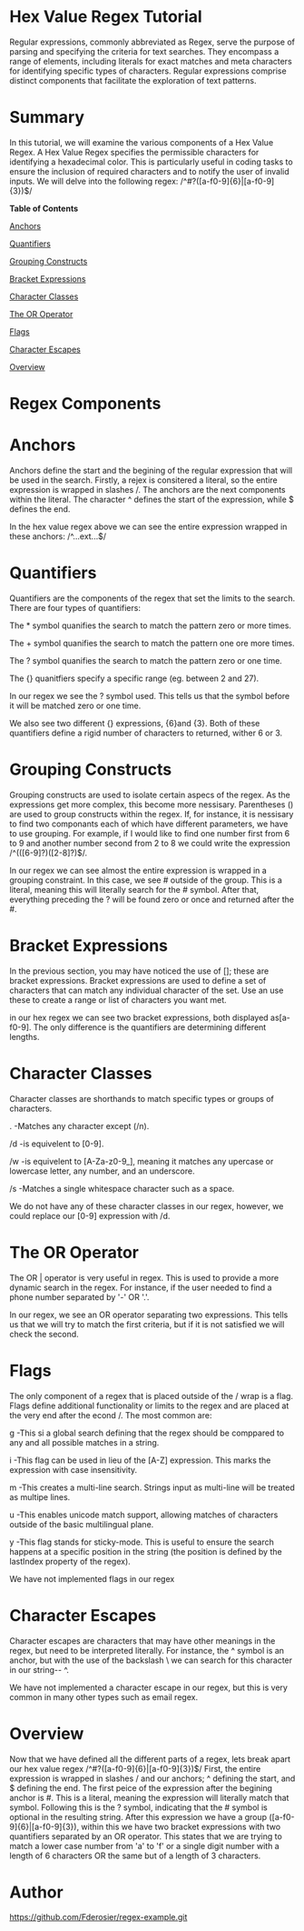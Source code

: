 # Hex Value Regex Tutorial

Regular expressions, commonly abbreviated as Regex, serve the purpose of parsing and specifying the criteria for text searches. They encompass a range of elements, including literals for exact matches and meta characters for identifying specific types of characters. Regular expressions comprise distinct components that facilitate the exploration of text patterns.

# **Summary**


In this tutorial, we will examine the various components of a Hex Value Regex. A Hex Value Regex specifies the permissible characters for identifying a hexadecimal color. This is particularly useful in coding tasks to ensure the inclusion of required characters and to notify the user of invalid inputs. We will delve into the following regex:
/^#?([a-f0-9]{6}|[a-f0-9]{3})$/

**Table of Contents**

[Anchors](https://github.com/fderosier/Regex-Tutorial/blob/main/gist-template.md#anchors)

[Quantifiers](https://github.com/fderosier/Regex-Tutorial/blob/main/gist-template.md#quantifiers)

[Grouping Constructs](https://github.com/fderosier/Regex-Tutorial/blob/main/gist-template.md#grouping-constructs)

[Bracket Expressions](https://github.com/fderosier/Regex-Tutorial/blob/main/gist-template.md#bracket-expressions)

[Character Classes](https://github.com/fderosier/Regex-Tutorial/blob/main/gist-template.md#character-classes)

[The OR Operator](https://github.com/fderosier/Regex-Tutorial/blob/main/gist-template.md#the-or-operator)

[Flags](https://github.com/fderosier/Regex-Tutorial/blob/main/gist-template.md#flags)

[Character Escapes](https://github.com/fderosier/Regex-Tutorial/blob/main/gist-template.md#character-escapes)

[Overview](https://github.com/fderosier/Regex-Tutorial/blob/main/gist-template.md#overview)

# **Regex Components**
# **Anchors**

Anchors define the start and the begining of the regular expression that will be used in the search. Firstly, a rejex is consitered a literal, so the entire expression is wrapped in slashes /. The anchors are the next components within the literal. The character ^ defines the start of the expression, while $ defines the end.

In the hex value regex above we can see the entire expression wrapped in these anchors: /^...ext...$/

# **Quantifiers**

Quantifiers are the components of the regex that set the limits to the search. There are four types of quantifiers:

The * symbol quanifies the search to match the pattern zero or more times.

The + symbol quanifies the search to match the pattern one ore more times.

The ? symbol quanifies the search to match the pattern zero or one time.

The {} quanitfiers specify a specific range (eg. between 2 and 27).

In our regex we see the ? symbol used. This tells us that the symbol before it will be matched zero or one time.

We also see two different {} expressions, {6}and {3}. Both of these quantifiers define a rigid number of characters to returned, wither 6 or 3.

# **Grouping Constructs**

Grouping constructs are used to isolate certain aspecs of the regex. As the expressions get more complex, this become more nessisary. Parentheses () are used to group constructs within the regex. If, for instance, it is nessisary to find two componants each of which have different parameters, we have to use grouping. For example, if I would like to find one number first from 6 to 9 and another number second from 2 to 8 we could write the expression /^(([6-9]?)([2-8]?)$/.

In our regex we can see almost the entire expression is wrapped in a grouping constraint. In this case, we see # outside of the group. This is a literal, meaning this will literally search for the # symbol. After that, everything preceding the ? will be found zero or once and returned after the #.

# **Bracket Expressions**

In the previous section, you may have noticed the use of []; these are bracket expressions. Bracket expressions are used to define a set of characters that can match any individual character of the set. Use an use these to create a range or list of characters you want met.

in our hex regex we can see two bracket expressions, both displayed as[a-f0-9]. The only difference is the quantifiers are determining different lengths.

# **Character Classes**

Character classes are shorthands to match specific types or groups of characters.

. -Matches any character except (/n).

/d -is equivelent to [0-9].

/w -is equivelent to [A-Za-z0-9_], meaning it matches any upercase or lowercase letter, any number, and an underscore.

/s -Matches a single whitespace character such as a space.

We do not have any of these character classes in our regex, however, we could replace our [0-9] expression with /d.

# **The OR Operator**

The OR | operator is very useful in regex. This is used to provide a more dynamic search in the regex. For instance, if the user needed to find a phone number separated by '-' OR '.'.

In our regex, we see an OR operator separating two expressions. This tells us that we will try to match the first criteria, but if it is not satisfied we will check the second.

# **Flags**

The only component of a regex that is placed outside of the / wrap is a flag. Flags define additional functionality or limits to the regex and are placed at the very end after the econd /. The most common are:

g -This si a global search defining that the regex should be comppared to any and all possible matches in a string.

i -This flag can be used in lieu of the [A-Z] expression. This marks the expression with case insensitivity.

m -This creates a multi-line search. Strings input as multi-line will be treated as multipe lines.

u -This enables unicode match support, allowing matches of characters outside of the basic multilingual plane.

y -This flag stands for sticky-mode. This is useful to ensure the search happens at a specific position in the string (the position is defined by the lastIndex property of the regex).

We have not implemented flags in our regex

# **Character Escapes**

Character escapes are characters that may have other meanings in the regex, but need to be interpreted literally. For instance, the ^ symbol is an anchor, but with the use of the backslash \ we can search for this character in our string-- \^.

We have not implemented a character escape in our regex, but this is very common in many other types such as email regex.

# **Overview**
Now that we have defined all the different parts of a regex, lets break apart our hex value regex /^#?([a-f0-9]{6}|[a-f0-9]{3})$/
First, the entire expression is wrapped in slashes / and our anchors; ^ defining the start, and $ defining the end.
The first peice of the expression after the begining anchor is #. This is a literal, meaning the expression will literally match that symbol.
Following this is the ? symbol, indicating that the # symbol is optional in the resulting string.
After this expression we have a group ([a-f0-9]{6}|[a-f0-9]{3}), within this we have two bracket expressions with two quantifiers separated by an OR operator. This states that we are trying to match a lower case number from 'a' to 'f' or a single digit number with a length of 6 characters OR the same but of a length of 3 characters.
# Author
https://github.com/Fderosier/regex-example.git